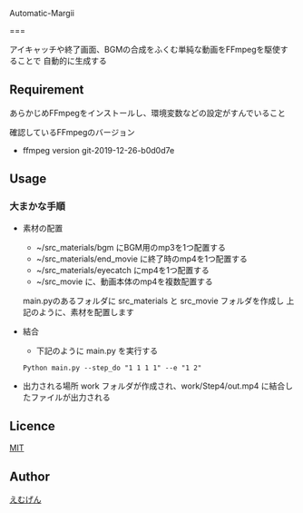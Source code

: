 
Automatic-Margii

===

アイキャッチや終了画面、BGMの合成をふくむ単純な動画をFFmpegを駆使することで
自動的に生成する

## Requirement

あらかじめFFmpegをインストールし、環境変数などの設定がすんでいること

確認しているFFmpegのバージョン
+ ffmpeg version git-2019-12-26-b0d0d7e

## Usage

### 大まかな手順

+ 素材の配置
   + ~/src_materials/bgm にBGM用のmp3を1つ配置する
   + ~/src_materials/end_movie に終了時のmp4を1つ配置する
   + ~/src_materials/eyecatch にmp4を1つ配置する
   + ~/src_movie に、動画本体のmp4を複数配置する

   main.pyのあるフォルダに src_materials と src_movie フォルダを作成し
   上記のように、素材を配置します

+ 結合
   + 下記のように main.py を実行する

   ```
   Python main.py --step_do "1 1 1 1" --e "1 2"
   ```
+ 出力される場所
   work フォルダが作成され、work/Step4/out.mp4 に結合したファイルが出力される

## Licence
[MIT](https://github.com/M-gen/automatic-margii/blob/master/LICENSE.txt)

## Author

[えむげん](https://github.com/M-gen)